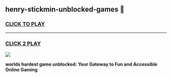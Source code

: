 
## henry-stickmin-unblocked-games 👋
<h3>
<a href="https://premium.freeplayer.one?title=henry-stickmin-unblocked-games&ref=14F">CLICK TO PLAY</a></h3>
<hr>

<h3>
<a href="https://premium.freeplayer.one?title=henry-stickmin-unblocked-games&ref=14F">CLICK 2 PLAY</a>
  
</h3>

<a href="https://premium.freeplayer.one?title=henry-stickmin-unblocked-games&ref=12F/"><img src="https://clearcache.store/games.png"></a>


**worlds hardest game unblocked: Your Gateway to Fun and Accessible Online Gaming**
